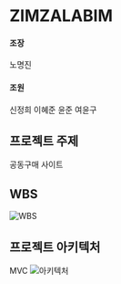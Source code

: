 # ZIMZALABIM
#### 조장
노명진
#### 조원
신정희
이혜준
윤준
여윤구

## 프로젝트 주제
공동구매 사이트

## WBS
![WBS](https://github.com/jhee10101/ZIMZALABIM/blob/master/ZIMZALABIM/document/image/WBS.PNG?raw=true)

## 프로젝트 아키텍처
MVC
![아키텍처](https://github.com/jhee10101/ZIMZALABIM/blob/master/ZIMZALABIM/document/image/MVC.PNG?raw=true)


